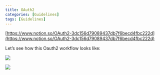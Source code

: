 ```yaml
---
title: OAuth2
categories: [Guidelines]
tags: [Guidelines]
---
```


[https://www.notion.so/OAuth2-3dc156d79089437db7f6becd4fbc222d](https://www.notion.so/OAuth2-3dc156d79089437db7f6becd4fbc222d)


Let’s see how this Oauth2 workflow looks like:


![](https://prod-files-secure.s3.us-west-2.amazonaws.com/9960fb2a-b75e-4bea-a8f9-b00925db1215/3bce41e0-99e8-4ebd-9701-e2bc9cbb79a2/Untitled.png?X-Amz-Algorithm=AWS4-HMAC-SHA256&X-Amz-Content-Sha256=UNSIGNED-PAYLOAD&X-Amz-Credential=ASIAZI2LB466U6K4VXJ6%2F20250407%2Fus-west-2%2Fs3%2Faws4_request&X-Amz-Date=20250407T202405Z&X-Amz-Expires=3600&X-Amz-Security-Token=IQoJb3JpZ2luX2VjEOz%2F%2F%2F%2F%2F%2F%2F%2F%2F%2FwEaCXVzLXdlc3QtMiJGMEQCIFeHRcgl7eEDstMysSKL4fR3x6wcdh6kjd4FciiVHzo3AiA%2BaMF%2BZS05BukEU6rkSmCtQaPF6Yk%2ByamYID4oC5I%2F4ir%2FAwhlEAAaDDYzNzQyMzE4MzgwNSIMOulXl%2BO6WRgXeS6TKtwDU8scauAYV3urdI%2BTIR0mr1W4W0NkDDLMdtKDK20z7YyRIlRI26Awh84mI1rMsH7f514ByUGhWm9wUkulMs0O5VZHZgenZgwFQk15QQaWNWXD50OHUW%2BSytbGgnKTvzHIfPEFYxvYxahFE4cDyc98%2F20prReitHujiNfggKB9OZbFUnAn2aPUuNJinPHYhsLetAanNupqqcg7RmW8%2F8MVaYBwC0jp0uLTFS4Qb8ZOTO6MmRB92Qx%2BvVVzLnXtTbeG%2FAM4Io2KpgRFj2f0ZeCjiKinHCiVm31eLtbZGc2KVLHzmy1znnsjLA3wyHIZFf%2BPjXk9YQ1qZdQgoHEPXf8jVV7NH3NYK6g9NNPFtN4J1QeRiqBLR0Hvhdno5pSbMj1I7qXxqz6%2FNuBehLTgnchFUL8px6q8TXytqY12aY0Md965y4JtZ%2BSUdoei5TdNMiLvzHK61CslAhtsa%2BlbUcPMxjf6HHv3wBh%2BEv%2FEbCoUxa4JEoOWpfwDJz5%2BWgMPbEIsXO800GuNgWbuUxDSO8GlJVi2nlg%2Bq6MjIzjQWDWiTE8iOZ9mG0jEGN8Xq6pHzbpOYsp7flItjRPqTb6WjwRPhEhgvRn6fFB592BAXnRb7fF8qWwp3Jr%2FeRN3h6ww0eTQvwY6pgE5LHnSt3brWYDDin%2BukQ4Exx2GyKhwxHoU%2B3YF5rw0sbmBXO%2FeBo0xmjhg3qUqHWFPwgHtkv063jf8wksENwoTHWW1Q%2BlXONXWdWMJkFE7Q%2B788iv2odyQzK2quvij2dXiatU9rdp76W1q8myizCZ3kZrMeveEyqWfOpcF9PBN5RrutKJpu613mP4OIlIym2%2F%2FkBDrRPy3a42e13zNOE9hGNWi2EG1&X-Amz-Signature=56b15dfae1152ccdadbf380d0a119c3b240fb2c19754ba4e814b6a7e69336283&X-Amz-SignedHeaders=host&x-id=GetObject)


![](https://prod-files-secure.s3.us-west-2.amazonaws.com/9960fb2a-b75e-4bea-a8f9-b00925db1215/27d32b66-de43-41de-80f7-7edb81d1190f/Untitled.png?X-Amz-Algorithm=AWS4-HMAC-SHA256&X-Amz-Content-Sha256=UNSIGNED-PAYLOAD&X-Amz-Credential=ASIAZI2LB466U6K4VXJ6%2F20250407%2Fus-west-2%2Fs3%2Faws4_request&X-Amz-Date=20250407T202405Z&X-Amz-Expires=3600&X-Amz-Security-Token=IQoJb3JpZ2luX2VjEOz%2F%2F%2F%2F%2F%2F%2F%2F%2F%2FwEaCXVzLXdlc3QtMiJGMEQCIFeHRcgl7eEDstMysSKL4fR3x6wcdh6kjd4FciiVHzo3AiA%2BaMF%2BZS05BukEU6rkSmCtQaPF6Yk%2ByamYID4oC5I%2F4ir%2FAwhlEAAaDDYzNzQyMzE4MzgwNSIMOulXl%2BO6WRgXeS6TKtwDU8scauAYV3urdI%2BTIR0mr1W4W0NkDDLMdtKDK20z7YyRIlRI26Awh84mI1rMsH7f514ByUGhWm9wUkulMs0O5VZHZgenZgwFQk15QQaWNWXD50OHUW%2BSytbGgnKTvzHIfPEFYxvYxahFE4cDyc98%2F20prReitHujiNfggKB9OZbFUnAn2aPUuNJinPHYhsLetAanNupqqcg7RmW8%2F8MVaYBwC0jp0uLTFS4Qb8ZOTO6MmRB92Qx%2BvVVzLnXtTbeG%2FAM4Io2KpgRFj2f0ZeCjiKinHCiVm31eLtbZGc2KVLHzmy1znnsjLA3wyHIZFf%2BPjXk9YQ1qZdQgoHEPXf8jVV7NH3NYK6g9NNPFtN4J1QeRiqBLR0Hvhdno5pSbMj1I7qXxqz6%2FNuBehLTgnchFUL8px6q8TXytqY12aY0Md965y4JtZ%2BSUdoei5TdNMiLvzHK61CslAhtsa%2BlbUcPMxjf6HHv3wBh%2BEv%2FEbCoUxa4JEoOWpfwDJz5%2BWgMPbEIsXO800GuNgWbuUxDSO8GlJVi2nlg%2Bq6MjIzjQWDWiTE8iOZ9mG0jEGN8Xq6pHzbpOYsp7flItjRPqTb6WjwRPhEhgvRn6fFB592BAXnRb7fF8qWwp3Jr%2FeRN3h6ww0eTQvwY6pgE5LHnSt3brWYDDin%2BukQ4Exx2GyKhwxHoU%2B3YF5rw0sbmBXO%2FeBo0xmjhg3qUqHWFPwgHtkv063jf8wksENwoTHWW1Q%2BlXONXWdWMJkFE7Q%2B788iv2odyQzK2quvij2dXiatU9rdp76W1q8myizCZ3kZrMeveEyqWfOpcF9PBN5RrutKJpu613mP4OIlIym2%2F%2FkBDrRPy3a42e13zNOE9hGNWi2EG1&X-Amz-Signature=a5acda2dea29ed6c315b82a57e0045f8c1e2e523668762c543640f8102a6e850&X-Amz-SignedHeaders=host&x-id=GetObject)

